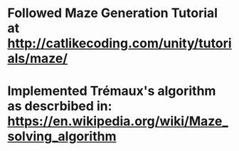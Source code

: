 # Followed Maze Generation Tutorial at http://catlikecoding.com/unity/tutorials/maze/

# Implemented Trémaux's algorithm as descrbibed in: https://en.wikipedia.org/wiki/Maze_solving_algorithm

